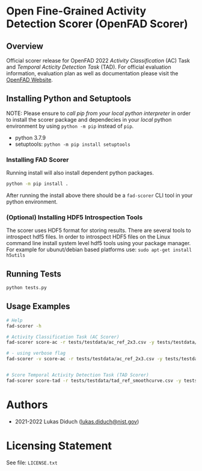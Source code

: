 # Open Fine-Grained Activity Detection Scorer (OpenFAD Scorer)

## Overview

Official scorer release for OpenFAD 2022 _Activity Classification_ (AC) Task
and _Temporal Acticity Detection Task_ (TAD).  For official evaluation
information, evaluation plan as well as documentation please visit the [OpenFAD
Website](https://openfad.nist.gov).

## Installing Python and Setuptools

NOTE: Please ensure to _call pip from your local python interpreter_ in order
to install the scorer package and dependecies in your _local_ python
environment by using `python -m pip` instead of `pip`.

- python 3.7.9
- setuptools: `python -m pip install setuptools`

### Installing FAD Scorer

Running install will also install dependent python packages.

```bash
python -m pip install .
```

After running the install above there should be a `fad-scorer` CLI tool in your
python environment.

### (Optional) Installing HDF5 Introspection Tools

The scorer uses HDF5 format for storing results. There are several tools to
introspect hdf5 files. In order to introspect HDF5 files on the Linux command
line install system level hdf5 tools using your package manager.  For example
for ubunut/debian based platforms use: `sudo apt-get install h5utils`

## Running Tests

```bash
python tests.py
```

## Usage Examples 

```bash
# Help
fad-scorer -h

# Activity Classification Task (AC Scorer)
fad-scorer score-ac -r tests/testdata/ac_ref_2x3.csv -y tests/testdata/ac_hyp_2x3_1fp.csv -o tmp

# - using verbose flag
fad-scorer -v score-ac -r tests/testdata/ac_ref_2x3.csv -y tests/testdata/ac_hyp_2x3_1fp.csv -o tmp


# Score Temporal Activity Detection Task (TAD Scorer)
fad-scorer score-tad -r tests/testdata/tad_ref_smoothcurve.csv -y tests/testdata/tad_hyp_smoothcurve.csv
```

# Authors

- 2021-2022 Lukas Diduch (lukas.diduch@nist.gov)

# Licensing Statement

See file: `LICENSE.txt`
